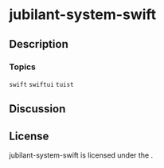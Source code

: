 # jubilant-system-swift

## Description


### Topics
`swift` `swiftui` `tuist`

## Discussion


## License
jubilant-system-swift is licensed under the [](LICENSE).
